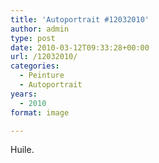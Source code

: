 ```yaml
---
title: 'Autoportrait #12032010'
author: admin
type: post
date: 2010-03-12T09:33:28+00:00
url: /12032010/
categories:
  - Peinture
  - Autoportrait
years:
  - 2010
format: image

---
```

Huile.